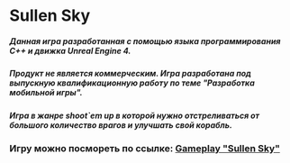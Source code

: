 # Sullen Sky

##### Данная игра разработанная с помощью языка программирования **С++** и движка **Unreal Engine 4**.

##### Продукт не является коммерческим. Игра разработана под выпускную квалификационную работу по теме "Разработка мобильной игры".

##### Игра в жанре **shoot`em** up в которой нужно отстреливаться от большого количество врагов и улучшать свой корабль.

### Игру можно посмореть по ссылке: [Gameplay "Sullen Sky"](https://www.youtube.com/watch?v=IbZa-lXo2Tk&ab_channel=FS.NISMAN)
